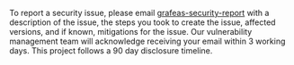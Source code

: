 To report a security issue, please email [grafeas-security-report](mailto:grafeas-security-report@google.com)
with a description of the issue, the steps you took to create the issue,
affected versions, and if known, mitigations for the issue. Our vulnerability
management team will acknowledge receiving your email within 3 working days.
This project follows a 90 day disclosure timeline.
